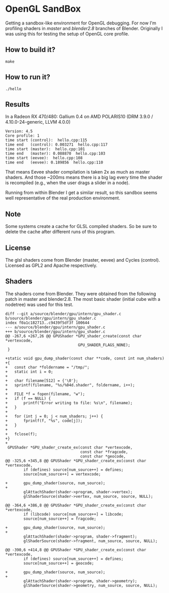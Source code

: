 OpenGL SandBox
==============

Getting a sandbox-like environment for OpenGL debugging.
For now I'm profiling shaders in *master* and *blender2.8* branches of Blender.
Originally I was using this for testing the setup of OpenGL core profile.

How to build it?
----------------
```
make
```

How to run it?
----------------
```
./hello
```

Results
----------------
In a Radeon RX 470/480: Gallium 0.4 on AMD POLARIS10 (DRM 3.9.0 / 4.10.0-24-generic, LLVM 4.0.0)
```
Version: 4.5
Core profile: 1
time start (control):  hello.cpp:115
time end   (control): 0.003271  hello.cpp:117
time start (master):  hello.cpp:101
time end   (master): 0.088870  hello.cpp:103
time start (eevee):  hello.cpp:108
time end   (eevee): 0.189856  hello.cpp:110
```

That means Eevee shader compilation is taken 2x as much as master shaders.
And those ~200ms means there is a big lag every time the shader is recompiled (e.g., when the user drags a slider in a node).

Running from within Blender I get a similar result, so this sandbox seems well representative of the real production environment.

Note
----
Some systems create a cache for GLSL compiled shaders. So be sure to delete the cache after different runs of this program.

License
-------
The glsl shaders come from Blender (master, eevee) and Cycles (control). Licensed as GPL2 and Apache respectively.

Shaders
-------
The shaders come from Blender. They were obtained from the following patch in master and blender2.8.
The most basic shader (initial cube with a nodetree) was used for this test.
```
diff --git a/source/blender/gpu/intern/gpu_shader.c b/source/blender/gpu/intern/gpu_shader.c
index f0a1c182713..c9439f5df3f 100644
--- a/source/blender/gpu/intern/gpu_shader.c
+++ b/source/blender/gpu/intern/gpu_shader.c
@@ -267,6 +267,26 @@ GPUShader *GPU_shader_create(const char *vertexcode,
 	                            GPU_SHADER_FLAGS_NONE);
 }
 
+static void gpu_dump_shader(const char **code, const int num_shaders)
+{
+	const char *foldername = "/tmp/";
+	static int i = 0;
+
+	char filename[512] = {'\0'};
+	sprintf(filename, "%s/%04d.shader", foldername, i++);
+
+	FILE *f = fopen(filename, "w");
+	if (f == NULL) {
+		printf("Error writing to file: %s\n", filename);
+	}
+
+	for (int j = 0; j < num_shaders; j++) {
+		fprintf(f, "%s", code[j]);
+	}
+
+	fclose(f);
+}
+
 GPUShader *GPU_shader_create_ex(const char *vertexcode,
                                 const char *fragcode,
                                 const char *geocode,
@@ -325,6 +345,8 @@ GPUShader *GPU_shader_create_ex(const char *vertexcode,
 		if (defines) source[num_source++] = defines;
 		source[num_source++] = vertexcode;
 
+		gpu_dump_shader(source, num_source);
+
 		glAttachShader(shader->program, shader->vertex);
 		glShaderSource(shader->vertex, num_source, source, NULL);
 
@@ -364,6 +386,8 @@ GPUShader *GPU_shader_create_ex(const char *vertexcode,
 		if (libcode) source[num_source++] = libcode;
 		source[num_source++] = fragcode;
 
+		gpu_dump_shader(source, num_source);
+
 		glAttachShader(shader->program, shader->fragment);
 		glShaderSource(shader->fragment, num_source, source, NULL);
 
@@ -390,6 +414,8 @@ GPUShader *GPU_shader_create_ex(const char *vertexcode,
 		if (defines) source[num_source++] = defines;
 		source[num_source++] = geocode;
 
+		gpu_dump_shader(source, num_source);
+
 		glAttachShader(shader->program, shader->geometry);
 		glShaderSource(shader->geometry, num_source, source, NULL);
```
